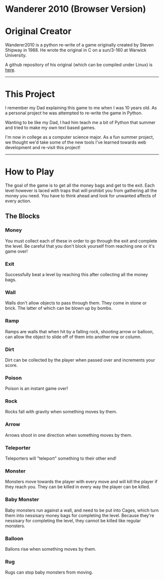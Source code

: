 
**Wanderer 2010 (Browser Version)**
======
# Original Creator
Wanderer2010 is a python re-write of a game originally created by Steven Shipway in 1988.  He wrote the original in C on a sun/3-160 at Warwick University.  

A github repository of his original (which can be compiled under Linux) is [here](https://github.com/sshipway/wanderer).

---
# This Project

I remember my Dad explaining this game to me when I was 10 years old. As a personal project he was attempted to re-write the game in Python.

Wanting to be like my Dad, I had him teach me a bit of Python that summer and tried to make my own text based games.

I'm now in college as a computer science major. As a fun summer project, we thought we'd take some of the new tools I've learned towards web development and re-visit this project!

---
# How to Play

The goal of the game is to get all the money bags and get to the exit. Each level however is laced with traps that will prohibit you from gathering all the money you need. You have to think ahead and look for unwanted affects of every action.

## **The Blocks**
### **Money**
You must collect each of these in order to go through the exit and complete the level. Be careful that you don't block yourself from reaching one or it's game over!
### **Exit**
Successfully beat a level by reaching this after collecting all the money bags.
### **Wall**
 Walls don't allow objects to pass through them. They come in stone or brick. The latter of which can be blown up by bombs.
### **Ramp**
Ramps are walls that when hit by a falling rock, shooting arrow or balloon, can allow the object to slide off of them into another row or column.
### **Dirt**
Dirt can be collected by the player when passed over and increments your score.
### **Poison**
Poison is an instant game over!
### **Rock**
Rocks fall with gravity when something moves by them.
### **Arrow**
Arrows shoot in one direction when something moves by them.
### **Teleporter**
Teleporters will "teleport" something to their other end!
### **Monster**
Monsters move towards the player with every move and will kill the player if they reach you. They can be killed in every way the player can be killed.
### **Baby Monster**
Baby monsters run against a wall, and need to be put into Cages, which turn them into nessisary money bags for completing the level. Because they're nessisary for completing the level, they cannot be killed like regular monsters.
### **Balloon**
Ballons rise when something moves by them.
### **Rug**
Rugs can stop baby monsters from moving.

